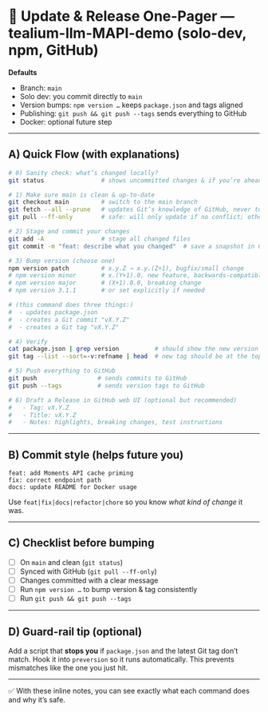 # 🚀 Update & Release One-Pager — tealium-llm-MAPI-demo (solo-dev, npm, GitHub)

**Defaults**  
- Branch: `main`  
- Solo dev: you commit directly to `main`  
- Version bumps: `npm version …` keeps `package.json` and tags aligned  
- Publishing: `git push && git push --tags` sends everything to GitHub  
- Docker: optional future step  

---

## A) Quick Flow (with explanations)

```bash
# 0) Sanity check: what’s changed locally?
git status                # shows uncommitted changes & if you’re ahead/behind GitHub

# 1) Make sure main is clean & up-to-date
git checkout main         # switch to the main branch
git fetch --all --prune   # updates Git’s knowledge of GitHub, never touches your files
git pull --ff-only        # safe: will only update if no conflict; otherwise aborts (won’t overwrite)

# 2) Stage and commit your changes
git add -A                # stage all changed files
git commit -m "feat: describe what you changed"  # save a snapshot in Git

# 3) Bump version (choose one)
npm version patch         # x.y.Z → x.y.(Z+1), bugfix/small change
# npm version minor       # x.(Y+1).0, new feature, backwards-compatible
# npm version major       # (X+1).0.0, breaking change
# npm version 3.1.1       # or set explicitly if needed

# (this command does three things:)
#  - updates package.json
#  - creates a Git commit "vX.Y.Z"
#  - creates a Git tag "vX.Y.Z"

# 4) Verify
cat package.json | grep version          # should show the new version
git tag --list --sort=-v:refname | head  # new tag should be at the top

# 5) Push everything to GitHub
git push                 # sends commits to GitHub
git push --tags          # sends version tags to GitHub

# 6) Draft a Release in GitHub web UI (optional but recommended)
#   - Tag: vX.Y.Z
#   - Title: vX.Y.Z
#   - Notes: highlights, breaking changes, test instructions
```

---

## B) Commit style (helps future you)

```text
feat: add Moments API cache priming
fix: correct endpoint path
docs: update README for Docker usage
```

Use `feat|fix|docs|refactor|chore` so you know *what kind of change* it was.

---

## C) Checklist before bumping

- [ ] On `main` and clean (`git status`)  
- [ ] Synced with GitHub (`git pull --ff-only`)  
- [ ] Changes committed with a clear message  
- [ ] Run `npm version …` to bump version & tag consistently  
- [ ] Run `git push && git push --tags`  

---

## D) Guard-rail tip (optional)

Add a script that **stops you** if `package.json` and the latest Git tag don’t match. Hook it into `preversion` so it runs automatically. This prevents mismatches like the one you just hit.

---

✅ With these inline notes, you can see exactly what each command does and why it’s safe.  

